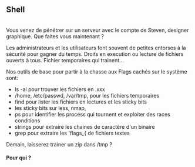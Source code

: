 ## Shell


</br>
Vous venez de pénétrer sur un serveur avec le compte de Steven, designer graphique. Que faites vous maintenant ?

Les administrateurs et les utilisateurs font souvent de petites entorses à la sécurité pour gagner du temps.
Droits en execution ou lecture de fichiers ouverts à tous.
Fichier temporaires qui trainent...

Nos outils de base pour partir à la chasse aux Flags cachés sur le système sont:
- ls -al pour trouver les fichiers en .xxx
- /home, /etc/passwd, /var/tmp, pour les fichiers temporaires
- find pour lister les fichiers en lectures et les sticky bits
- les sticky bits sur less, nmap, 
- ps pour identifier les process qui tournent et exploiter des races conditions
- strings pour extraire les chaines de caractère d'un binaire
- grep pour extraire les 'flags_{ de fichiers textes


Demain, laisserez trainer un zip dans /tmp  ?




#### Pour qui ?
